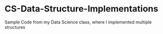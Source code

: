# CS-Data-Structure-Implementations
Sample Code from my Data Science class, where I implemented multiple structures
